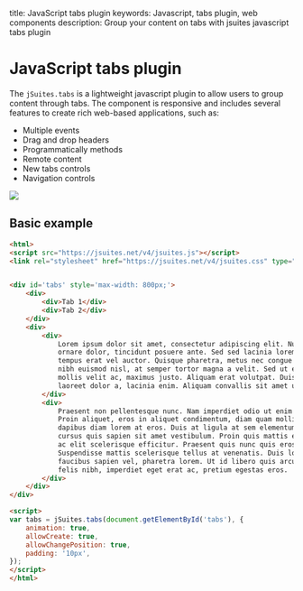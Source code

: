 title: JavaScript tabs plugin
keywords: Javascript, tabs plugin, web components
description: Group your content on tabs with jsuites javascript tabs plugin

JavaScript tabs plugin
======================

The `jSuites.tabs` is a lightweight javascript plugin to allow users to group content through tabs. The component is responsive and includes several features to create rich web-based applications, such as:

* Multiple events
* Drag and drop headers
* Programmatically methods
* Remote content
* New tabs controls
* Navigation controls

![](img/js-tabs.svg)

  

Basic example
-------------

```html
<html>
<script src="https://jsuites.net/v4/jsuites.js"></script>
<link rel="stylesheet" href="https://jsuites.net/v4/jsuites.css" type="text/css" />


<div id='tabs' style='max-width: 800px;'>
    <div>
        <div>Tab 1</div>
        <div>Tab 2</div>
    </div>
    <div>
        <div>
            Lorem ipsum dolor sit amet, consectetur adipiscing elit. Nullam sit amet
            ornare dolor, tincidunt posuere ante. Sed sed lacinia lorem. In gravida
            tempus erat vel auctor. Quisque pharetra, metus nec congue rutrum, ligula
            nibh euismod nisl, at semper tortor magna a velit. Sed ut elit hendrerit,
            mollis velit ac, maximus justo. Aliquam erat volutpat. Duis quis dolor ultricies,
            laoreet dolor a, lacinia enim. Aliquam convallis sit amet urna vitae vestibulum.
        </div>
        <div>
            Praesent non pellentesque nunc. Nam imperdiet odio ut enim molestie elementum.
            Proin aliquet, eros in aliquet condimentum, diam quam mollis sem, ullamcorper
            dapibus diam lorem at eros. Duis at ligula at sem elementum cursus. Curabitur
            cursus quis sapien sit amet vestibulum. Proin quis mattis elit. Ut laoreet lorem
            ac elit scelerisque efficitur. Praesent quis nunc quis eros bibendum lacinia.
            Suspendisse mattis scelerisque tellus at venenatis. Duis lobortis dui laoreet,
            faucibus sapien vel, pharetra lorem. Ut id libero quis arcu congue pulvinar. Donec
            felis nibh, imperdiet eget erat ac, pretium egestas eros.
        </div>
    </div>
</div>

<script>
var tabs = jSuites.tabs(document.getElementById('tabs'), {
    animation: true,
    allowCreate: true,
    allowChangePosition: true,
    padding: '10px',
});
</script>
</html>
```
